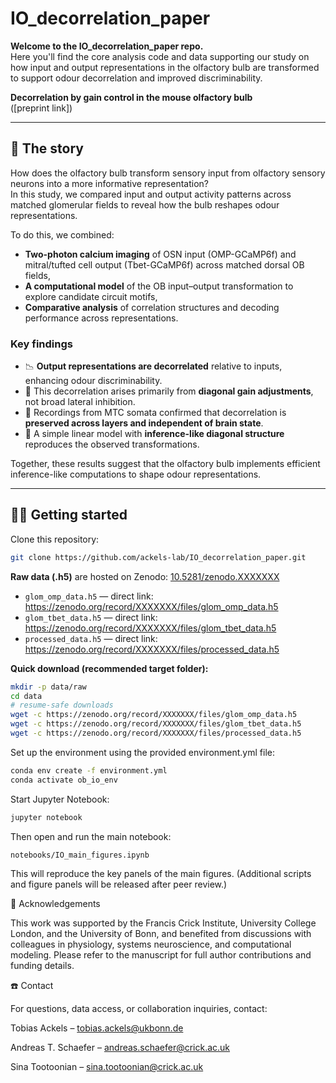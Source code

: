 # IO_decorrelation_paper

**Welcome to the IO_decorrelation_paper repo.**  
Here you'll find the core analysis code and data supporting our study on how input and output representations in the olfactory bulb are transformed to support odour decorrelation and improved discriminability.

**Decorrelation by gain control in the mouse olfactory bulb**  
([preprint link])

---

## 🔎 The story

How does the olfactory bulb transform sensory input from olfactory sensory neurons into a more informative representation?  
In this study, we compared input and output activity patterns across matched glomerular fields to reveal how the bulb reshapes odour representations.

To do this, we combined:

- **Two-photon calcium imaging** of OSN input (OMP-GCaMP6f) and mitral/tufted cell output (Tbet-GCaMP6f) across matched dorsal OB fields,  
- **A computational model** of the OB input–output transformation to explore candidate circuit motifs,  
- **Comparative analysis** of correlation structures and decoding performance across representations.

### Key findings

- 📉 **Output representations are decorrelated** relative to inputs, enhancing odour discriminability.  
- 🧩 This decorrelation arises primarily from **diagonal gain adjustments**, not broad lateral inhibition.  
- 🧠 Recordings from MTC somata confirmed that decorrelation is **preserved across layers and independent of brain state**.  
- 🧮 A simple linear model with **inference-like diagonal structure** reproduces the observed transformations.  

Together, these results suggest that the olfactory bulb implements efficient inference-like computations to shape odour representations.

---

## 👩‍💻 Getting started

Clone this repository:

```bash
git clone https://github.com/ackels-lab/IO_decorrelation_paper.git
```

**Raw data (.h5)** are hosted on Zenodo: [10.5281/zenodo.XXXXXXX](https://doi.org/XXX/zenodo.XXXXXXX)

- `glom_omp_data.h5` — direct link: https://zenodo.org/record/XXXXXXX/files/glom_omp_data.h5
- `glom_tbet_data.h5` — direct link: https://zenodo.org/record/XXXXXXX/files/glom_tbet_data.h5
- `processed_data.h5` — direct link: https://zenodo.org/record/XXXXXXX/files/processed_data.h5

**Quick download (recommended target folder):**
```bash
mkdir -p data/raw
cd data
# resume-safe downloads
wget -c https://zenodo.org/record/XXXXXXX/files/glom_omp_data.h5
wget -c https://zenodo.org/record/XXXXXXX/files/glom_tbet_data.h5
wget -c https://zenodo.org/record/XXXXXXX/files/processed_data.h5
```

Set up the environment using the provided environment.yml file:
```bash
conda env create -f environment.yml
conda activate ob_io_env
```

Start Jupyter Notebook: 
```bash
jupyter notebook
```

Then open and run the main notebook:
```bash
notebooks/IO_main_figures.ipynb
```
This will reproduce the key panels of the main figures.
(Additional scripts and figure panels will be released after peer review.)


🙌 Acknowledgements

This work was supported by the Francis Crick Institute, University College London, and the University of Bonn, and benefited from discussions with colleagues in physiology, systems neuroscience, and computational modeling.
Please refer to the manuscript for full author contributions and funding details.

☎️ Contact

For questions, data access, or collaboration inquiries, contact:

Tobias Ackels – tobias.ackels@ukbonn.de

Andreas T. Schaefer – andreas.schaefer@crick.ac.uk

Sina Tootoonian – sina.tootoonian@crick.ac.uk
